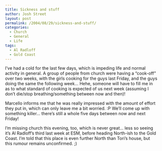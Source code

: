 ```yaml
---
title: Sickness and stuff
author: Josh Street
layout: post
permalink: /2004/08/29/sickness-and-stuff/
categories:
  - Church
  - General
  - Life
tags:
  - Al Radloff
  - Gold Coast
---
```

I&#8217;ve had a cold for the last few days, which is impeding life and normal activity in general. A group of people from church were having a &#8220;cook-off&#8221; over two weeks, with the girls cooking for the guys last Friday, and the guys doing the same the following week&#8230; Hehe, someone will have to fill me in as to what standard of cooking is expected of us next week (assuming I don&#8217;t die/stop breathing/something between now and then)!

Marcello informs me that he was really impressed with the amount of effort they put in, which can only leave me a bit worried. :P We&#8217;ll come up with something killer&#8230; there&#8217;s still a whole five days between now and next Friday!

I&#8217;m missing church this evening, too, which is never great&#8230; less so seeing it&#8217;s Al Radloff&#8217;s third last week at ESM, before heading North-ish to the Gold Coast. I&#8217;m told that this place is even further North than Tori&#8217;s house, but this rumour remains unconfirmed. ;)